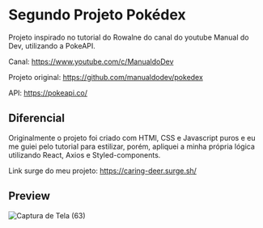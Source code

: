 # Segundo Projeto Pokédex

Projeto inspirado no tutorial do Rowalne do canal do youtube Manual do Dev, utilizando a PokeAPI.

Canal: https://www.youtube.com/c/ManualdoDev

Projeto original: https://github.com/manualdodev/pokedex

API: https://pokeapi.co/

## Diferencial

Originalmente o projeto foi criado com HTMl, CSS e Javascript puros e eu me guiei pelo tutorial para estilizar, porém, apliquei a minha própria lógica utilizando React, Axios e Styled-components.

Link surge do meu projeto: https://caring-deer.surge.sh/

## Preview

![Captura de Tela (63)](https://user-images.githubusercontent.com/98848860/181863365-1c0f0914-7fb8-4cfe-ad2e-d06a0573f19f.png)
